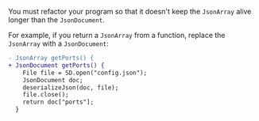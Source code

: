 You must refactor your program so that it doesn't keep the `JsonArray` alive longer than the `JsonDocument`.

For example, if you return a `JsonArray` from a function, replace the `JsonArray` with a `JsonDocument`:

```diff
- JsonArray getPorts() {
+ JsonDocument getPorts() {
    File file = SD.open("config.json");
    JsonDocument doc;
    deserializeJson(doc, file);
    file.close();
    return doc["ports"];
  }
```
